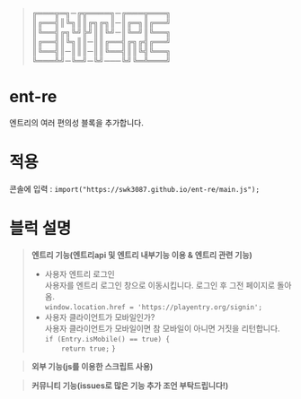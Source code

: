 > ╔═══╦═╗─╔╦════╗─╔═══╦═══╗    
> ║╔══╣║╚╗║║╔╗╔╗║─║╔═╗║╔══╝    
> ║╚══╣╔╗╚╝╠╝║║╚╝─║╚═╝║╚══╗    
> ║╔══╣║╚╗║║─║║╔══╣╔╗╔╣╔══╝    
> ║╚══╣║─║║║─║║╚══╣║║╚╣╚══╗    
> ╚═══╩╝─╚═╝─╚╝───╚╝╚═╩═══╝    
# ent-re    
엔트리의 여러 편의성 블록을 추가합니다.    

# 적용    
콘솔에 입력 : ```import("https://swk3087.github.io/ent-re/main.js"); ```    
# 블럭 설명    
> **엔트리 기능(엔트리api 및 엔트리 내부기능 이용 & 엔트리 관련 기능)**    
> - 사용자 엔트리 로그인       
> 사용자를 엔트리 로그인 창으로 이동시킵니다. 로그인 후 그전 페이지로 돌아옴.     
> ```window.location.href = 'https://playentry.org/signin';```    
>  - 사용자 클라이언트가 모바일인가?    
> 사용자 클라이언트가 모바일이면 참 모바일이 아니면 거짓을 리턴합니다.    
> ```if (Entry.isMobile() == true) { ```    
> ```    return true;```
> ```}```
    
> **외부 기능(js를 이용한 스크립트 사용)**    
    
> **커뮤니티 기능(issues로 많은 기능 추가 조언 부탁드립니다!)**    
